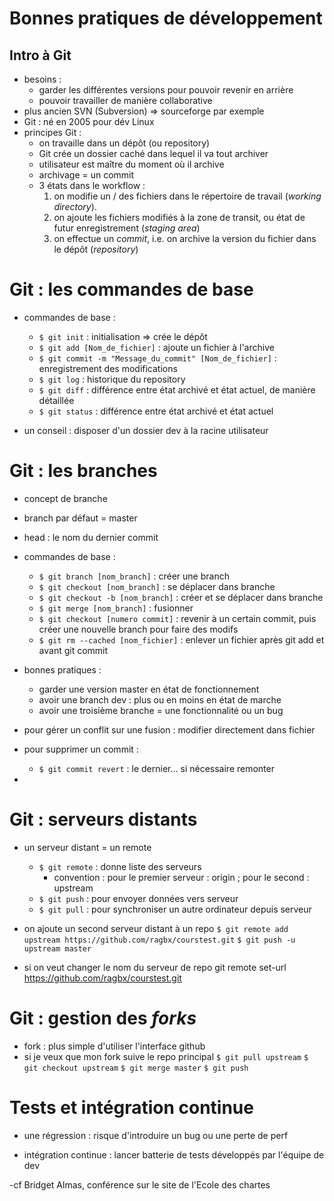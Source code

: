 # Bonnes pratiques de développement

## Intro à Git
- besoins :
	- garder les différentes versions pour pouvoir revenir en arrière
	- pouvoir travailler de manière collaborative
- plus ancien SVN (Subversion) => sourceforge par exemple
- Git : né en 2005 pour dév Linux
- principes Git :
	- on travaille dans un dépôt (ou repository)
	- Git crée un dossier caché dans lequel il va tout archiver
	- utilisateur est maître du moment où il archive
	- archivage = un commit
	- 3 états dans le workflow :
		1.  on modifie un / des fichiers dans le répertoire de travail (*working directory*).
		2.  on ajoute les fichiers modifiés à la zone de transit, ou état de futur enregistrement (*staging area*)
		3.  on effectue un *commit*, i.e. on archive la version du fichier dans le dépôt (*repository*)

# Git : les commandes de base
- commandes de base :
	- `$ git init` : initialisation => crée le dépôt
	- `$ git add [Nom_de_fichier]` : ajoute un fichier à l'archive
	- `$ git commit -m "Message_du_commit" [Nom_de_fichier]` : enregistrement des modifications
	- `$ git log` : historique du repository
	- `$ git diff` : différence entre état archivé et état actuel, de manière détaillée
	- `$ git status` : différence entre état archivé et état actuel

- un conseil : disposer d'un dossier dev à la racine utilisateur

# Git : les branches
- concept de branche
- branch par défaut = master
- head : le nom du dernier commit
- commandes de base :
	- `$ git branch [nom_branch]` : créer une branch
	- `$ git checkout [nom_branch]` : se déplacer dans branche
	- `$ git checkout -b [nom_branch]` : créer et se déplacer dans branche
	- `$ git merge [nom_branch]` : fusionner
	- `$ git checkout [numero commit]` : revenir à un certain commit, puis créer une nouvelle branch pour faire des modifs
	- `$ git rm --cached [nom_fichier]` : enlever un fichier après git add et avant git commit
- bonnes pratiques :
	- garder une version master en état de fonctionnement
	- avoir une branch dev : plus ou en moins en état de marche
	- avoir une troisième branche = une fonctionnalité ou un bug
- pour gérer un conflit sur une fusion : modifier directement dans fichier

- pour supprimer un commit :
    - `$ git commit revert` : le dernier... si nécessaire remonter

- 

# Git : serveurs distants
- un serveur distant = un remote
    - `$ git remote` : donne liste des serveurs
        -  convention : pour le premier serveur : origin ; pour le second : upstream
    - `$ git push` : pour envoyer données vers serveur
    - `$ git pull` : pour synchroniser un autre ordinateur depuis serveur


- on ajoute un second serveur distant à un repo
`$ git remote add upstream https://github.com/ragbx/courstest.git`
`$ git push -u upstream master`

- si on veut changer le nom du serveur de repo
git remote set-url https://github.com/ragbx/courstest.git


# Git : gestion des *forks*
- fork : plus simple d'utiliser l'interface github
- si je veux que mon fork suive le repo principal
`$ git pull upstream`
`$ git checkout upstream`
`$ git merge master`
`$ git push`


# Tests et intégration continue
- une régression : risque d'introduire un bug ou une perte de perf

- intégration continue : lancer batterie de tests développés par l'équipe de dev

 -cf Bridget Almas, conférence sur le site de l'Ecole des chartes

